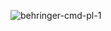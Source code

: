 ![behringer-cmd-pl-1](https://img.audiofanzine.com/images/u/product/thumb3/behringer-cmd-pl-1-142447.png)
